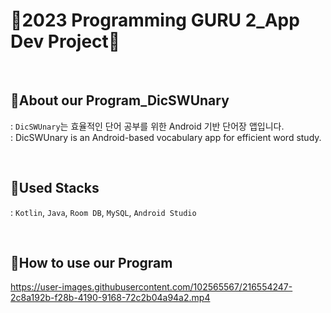# 📜2023 Programming GURU 2_App Dev Project📜

<br><h2>🌈About our Program_DicSWUnary</h2>
: `DicSWUnary`는 효율적인 단어 공부를 위한 Android 기반 단어장 앱입니다.<br>
: DicSWUnary is an Android-based vocabulary app for efficient word study.

<br><h2>🌈Used Stacks</h2>
: `Kotlin`, `Java`, `Room DB`, `MySQL`, `Android Studio`



<br><h2>🌈How to use our Program</h2>

https://user-images.githubusercontent.com/102565567/216554247-2c8a192b-f28b-4190-9168-72c2b04a94a2.mp4





